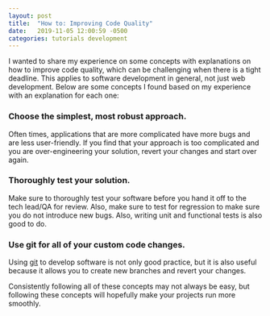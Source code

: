 ```yaml
---
layout: post
title:  "How to: Improving Code Quality"
date:   2019-11-05 12:00:59 -0500
categories: tutorials development
---
```

I wanted to share my experience on some concepts with explanations on how to improve code quality, which can be challenging when there is a tight deadline. This applies to software development in general, not just web development. Below are some concepts I found based on my experience with an explanation for each one:

### Choose the simplest, most robust approach.

Often times, applications that are more complicated have more bugs and are less user-friendly. If you find that your approach is too complicated and you are over-engineering your solution, revert your changes and start over again.

### Thoroughly test your solution.

Make sure to thoroughly test your software before you hand it off to the tech lead/QA for review. Also, make sure to test for regression to make sure you do not introduce new bugs. Also, writing unit and functional tests is also good to do.

### Use git for all of your custom code changes.

Using [git](https://git-scm.com/) to develop software is not only good practice, but it is also useful because it allows you to create new branches and revert your changes.

Consistently following all of these concepts may not always be easy, but following these concepts will hopefully make your projects run more smoothly.

